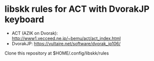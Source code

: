 # libskk rules for ACT with DvorakJP keyboard

- ACT (AZIK on Dvorak): http://www1.vecceed.ne.jp/~bemu/act/act_index.html
- DvorakJP: https://vultaire.net/software/dvorak_jp106/

Clone this repository at $HOME/.config/libskk/rules
